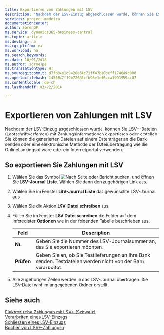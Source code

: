 ```yaml
---
title: Exportieren von Zahlungen mit LSV
description: "Nachdem der LSV-Einzug abgeschlossen wurde, können Sie LSV+-Dateien (Lastschriftverfahren) mit Zahlungsinformationen exportieren oder erstellen. Sie können die generierten Dateien auf einem Datenträger an die Bank senden oder eine elektronische Methode der Dateiübertragung wie die Onlinebankingsoftware oder ein Internetportal verwenden."
services: project-madeira
documentationcenter: 
author: SorenGP
ms.service: dynamics365-business-central
ms.topic: article
ms.devlang: na
ms.tgt_pltfrm: na
ms.workload: na
ms.search.keywords: 
ms.date: 10/01/2018
ms.author: sgroespe
ms.translationtype: HT
ms.sourcegitcommit: d7fb34e1c9428a64c71ff47be8bcff174649c00d
ms.openlocfilehash: 1456847f19b72636cfb95e1e66cca1091959cc07
ms.contentlocale: de-ch
ms.lasthandoff: 03/22/2018

---
```

# <a name="export-payments-using-lsv"></a>Exportieren von Zahlungen mit LSV
Nachdem der LSV-Einzug abgeschlossen wurde, können Sie LSV+-Dateien (Lastschriftverfahren) mit Zahlungsinformationen exportieren oder erstellen. Sie können die generierten Dateien auf einem Datenträger an die Bank senden oder eine elektronische Methode der Dateiübertragung wie die Onlinebankingsoftware oder ein Internetportal verwenden.  

## <a name="to-export-payments-using-lsv"></a>So exportieren Sie Zahlungen mit LSV  

1.  Wählen Sie das Symbol ![Nach Seite oder Bericht suchen](../../media/ui-search/search_small.png "Nach Seite ober Bericht suchen"), und öffnen Sie **LSV-Journal Liste**. Wählen Sie dann den zugehörigen Link aus.  
2.  Wählen Sie im Fenster **LSV-Journal Liste** das gewünschte LSV-Journal aus.  
3.  Wählen Sie die Aktion **LSV-Datei schreiben** aus.  
4.  Füllen Sie im Fenster **LSV Datei schreiben** die Felder auf dem Inforegister **Optionen** wie in der folgenden Tabelle beschrieben aus.  

    |Feld|Description|  
    |---------------------------------|---------------------------------------|  
    |**Nr.**|Geben Sie die Nummer des LSV-Journalsummer an, das Sie exportieren möchten.|  
    |**Prüfen**|Geben Sie an, ob Sie Testlieferungen an Ihre Bank senden. Testdateien werden nicht von der Bank verarbeitet.|  

5.  Alle zugehörigen Zeilen werden in das LSV-Journal übertragen. Die LSV-Datei wird im angegebenen Ordner erstellt.  

## <a name="see-also"></a>Siehe auch  
 [Elektronische Zahlungen mit LSV+ (Schweiz)](swiss-electronic-payments-using-lsv-.md)   
 [Verarbeiten eines LSV-Einzugs](how-to-process-an-lsv-collection.md)   
 [Schliessen eines LSV-Einzugs](how-to-close-an-lsv-collection.md)   
 [Buchen von LSV+-Zahlungen](how-to-post-lsv-payments.md)

